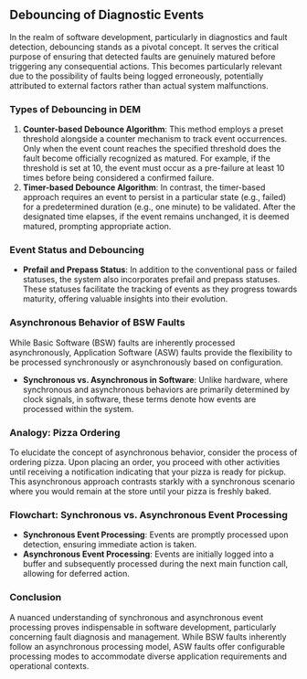 
## Debouncing of Diagnostic Events

In the realm of software development, particularly in diagnostics and fault detection, debouncing stands as a pivotal concept. It serves the critical purpose of ensuring that detected faults are genuinely matured before triggering any consequential actions. This becomes particularly relevant due to the possibility of faults being logged erroneously, potentially attributed to external factors rather than actual system malfunctions.

### Types of Debouncing in DEM

1. **Counter-based Debounce Algorithm**: This method employs a preset threshold alongside a counter mechanism to track event occurrences. Only when the event count reaches the specified threshold does the fault become officially recognized as matured. For example, if the threshold is set at 10, the event must occur as a pre-failure at least 10 times before being considered a confirmed failure.
2. **Timer-based Debounce Algorithm**: In contrast, the timer-based approach requires an event to persist in a particular state (e.g., failed) for a predetermined duration (e.g., one minute) to be validated. After the designated time elapses, if the event remains unchanged, it is deemed matured, prompting appropriate action.

### Event Status and Debouncing

- **Prefail and Prepass Status**: In addition to the conventional pass or failed statuses, the system also incorporates prefail and prepass statuses. These statuses facilitate the tracking of events as they progress towards maturity, offering valuable insights into their evolution.

### Asynchronous Behavior of BSW Faults

While Basic Software (BSW) faults are inherently processed asynchronously, Application Software (ASW) faults provide the flexibility to be processed synchronously or asynchronously based on configuration.

- **Synchronous vs. Asynchronous in Software**: Unlike hardware, where synchronous and asynchronous behaviors are primarily determined by clock signals, in software, these terms denote how events are processed within the system.

### Analogy: Pizza Ordering

To elucidate the concept of asynchronous behavior, consider the process of ordering pizza. Upon placing an order, you proceed with other activities until receiving a notification indicating that your pizza is ready for pickup. This asynchronous approach contrasts starkly with a synchronous scenario where you would remain at the store until your pizza is freshly baked.

### Flowchart: Synchronous vs. Asynchronous Event Processing

- **Synchronous Event Processing**: Events are promptly processed upon detection, ensuring immediate action is taken.
- **Asynchronous Event Processing**: Events are initially logged into a buffer and subsequently processed during the next main function call, allowing for deferred action.

### Conclusion

A nuanced understanding of synchronous and asynchronous event processing proves indispensable in software development, particularly concerning fault diagnosis and management. While BSW faults inherently follow an asynchronous processing model, ASW faults offer configurable processing modes to accommodate diverse application requirements and operational contexts.
